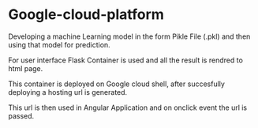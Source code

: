 # Google-cloud-platform

Developing a machine Learning model in the form Pikle File (.pkl)
and then using that model for prediction. 

For user interface Flask Container is used and all the result is rendred to html page.

This container is deployed on Google cloud shell, after succesfully deploying a hosting 
url is generated.

This url is then used in Angular Application and on onclick event the url is passed.
